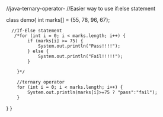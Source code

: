 //java-ternary-operator-
//Easier way to use if:else statement


class demo{
   int marks[] = {55, 78, 96, 67};
      
      //If-Else statement
       /*for (int i = 0; i < marks.length; i++) {
            if (marks[i] >= 75) {
                System.out.println("Pass!!!!");
            } else {
                System.out.println("Fail!!!!!");
            }

        }*/

        //ternary operator
        for (int i = 0; i < marks.length; i++) {
            System.out.println(marks[i]>=75 ? "pass":"fail");      
        }

}
}
